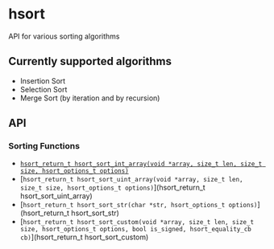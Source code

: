 # hsort
API for various sorting algorithms

## Currently supported algorithms
* Insertion Sort
* Selection Sort
* Merge Sort (by iteration and by recursion)

## API

### Sorting Functions
* [`hsort_return_t hsort_sort_int_array(void *array, size_t len, size_t size, hsort_options_t options)`](hsort_sort_int_array)
* [`hsort_return_t hsort_sort_uint_array(void *array, size_t len, size_t size, hsort_options_t options)`](hsort_return_t hsort_sort_uint_array)
* [`hsort_return_t hsort_sort_str(char *str, hsort_options_t options)`](hsort_return_t hsort_sort_str)
* [`hsort_return_t hsort_sort_custom(void *array, size_t len, size_t size, hsort_options_t options, bool is_signed, hsort_equality_cb cb)`](hsort_return_t hsort_sort_custom)
